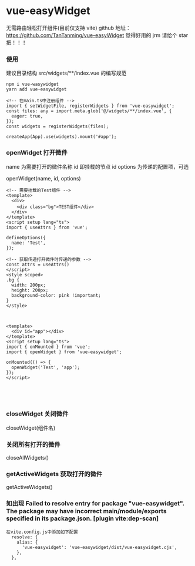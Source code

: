 # vue-easyWidget

无需路由轻松打开组件(目前仅支持 vite)
github 地址：https://github.com/TanTanming/vue-easyWidget
觉得好用的 jrm 请给个 star 把！！！

### 使用

建议目录结构 src/widgets/\*\*/index.vue 的编写规范

```
npm i vue-wasywidget
yarn add vue-easywidget

<!-- 在main.ts中注册组件 -->
import { setWidgetFile, registerWidgets } from 'vue-easywidget';
const files: any = import.meta.glob('@/widgets/**/index.vue', {
  eager: true,
});
const widgets = registerWidgets(files);

createApp(App).use(widgets).mount('#app');
```

### openWidget 打开微件

name 为需要打开的微件名称
id 即挂载的节点 id
options 为传递的配置项，可选

openWidget(name, id, options)

```
<!-- 需要挂载的Test组件 -->
<template>
  <div>
    <div class="bg">TEST组件</div>
  </div>
</template>
<script setup lang="ts">
import { useAttrs } from 'vue';

defineOptions({
  name: 'Test',
});

<!-- 获取传递打开微件时传递的参数 -->
const attrs = useAttrs()
</script>
<style scoped>
.bg {
  width: 200px;
  height: 200px;
  background-color: pink !important;
}
</style>



<template>
  <div id="app"></div>
</template>
<script setup lang="ts">
import { onMounted } from 'vue';
import { openWidget } from 'vue-easywidget';

onMounted(() => {
  openWidget('Test', 'app');
});
</script>





```

### closeWidget 关闭微件

closeWidget(组件名)

### 关闭所有打开的微件

closeAllWidgets()

### getActiveWidgets 获取打开的微件

getActiveWidgets()

### 如出现 Failed to resolve entry for package "vue-easywidget". The package may have incorrect main/module/exports specified in its package.json. [plugin vite:dep-scan]

```
在vite.config.js中添加如下配置
  resolve: {
    alias: {
      'vue-easywidget': 'vue-easywidget/dist/vue-easywidget.cjs',
    },
  },
```
